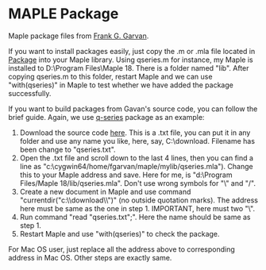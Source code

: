# MAPLE Package
Maple package files from [Frank G. Garvan](http://www.qseries.org/fgarvan/research.html).



If you want to install packages easily, just copy the .m or .mla file located in [Package](https://github.com/tarregahong/Maple_Package/tree/master/Package) into your Maple library. Using qseries.m for instance, my Maple is installed to D:\Program Files\Maple 18. There is a folder named "lib". After copying qseries.m to this folder, restart Maple and we can use "with(qseries)" in Maple to test whether we have added the package successfully.



If you want to build packages from Gavan's source code, you can follow the brief guide. Again, we use [ q-series](http://qseries.org/fgarvan/qmaple/qseries/index.html) package as an example:

1. Download the source code [here](http://qseries.org/fgarvan/qmaple/qseries/wprog-qseries-08-12-2016-HOMEPC.txt). This is a .txt file, you can put it in any folder and use any name you like, here, say, C:\download\. Filename has been change to "qseries.txt".
2. Open the .txt file and scroll down to the last 4 lines, then you can find a line as "c:\\cygwin64/home/fgarvan/maple/mylib/qseries.mla"). Change this to your Maple address and save. Here for me, is "d:\\Program Files/Maple 18/lib/qseries.mla". Don't use wrong symbols for "\\" and "/".
3. Create a new document in Maple and use command "currentdir("c:\\\download\\\\")" (no outside quotation marks). The address here must be same as the one in step 1. IMPORTANT, here must two "\\".
4. Run command "read "qseries.txt";". Here the name should be same as step 1.
5. Restart Maple and use "with(qseries)" to check the package.



For Mac OS user, just replace all the address above to corresponding address in Mac OS. Other steps are exactly same. 

